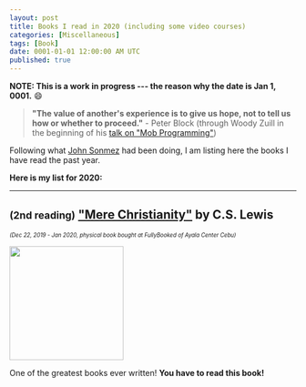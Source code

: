 ```yaml
---
layout: post
title: Books I read in 2020 (including some video courses)
categories: [Miscellaneous]
tags: [Book]
date: 0001-01-01 12:00:00 AM UTC
published: true
---
```


<!-- First draft: January 6, 2019 11:50:00 PM Philippine Time -->


**NOTE: This is a work in progress --- the reason why the date is Jan 1, 0001.** :smile:


> **"The value of another's experience is to give us hope, not to tell us how or whether to proceed."** - Peter Block (through Woody Zuill in the beginning of his [talk on "Mob Programming"](https://www.youtube.com/watch?v=sLEsWB1wZMA))


Following what [John Sonmez](https://simpleprogrammer.com/books-read-2017/) had been doing, I am listing here the books I have read the past year.


**Here is my list for 2020:**

<!--more-->

----------


## <small>(2nd reading)</small> ["Mere Christianity"](https://www.bookdepository.com/Mere-Christianity-C-S-Lewis/9780007461219?a_aid=jflaga) by C.S. Lewis

<small><small>
_(Dec 22, 2019 - Jan 2020, physical book bought at FullyBooked of Ayala Center Cebu)_
</small></small> 

<img src="https://d1w7fb2mkkr3kw.cloudfront.net/assets/images/book/mid/9780/0074/9780007461219.jpg" height="200">


One of the greatest books ever written! **You have to read this book!**

